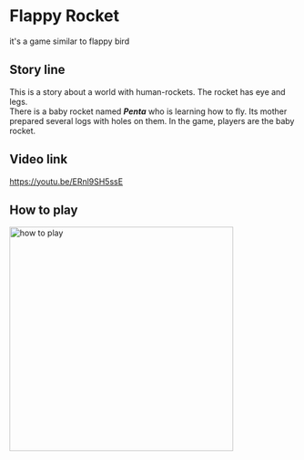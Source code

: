 # Flappy Rocket
it's a game similar to flappy bird

## Story line
This is a story about a world with human-rockets. The rocket has eye and legs.    
There is a baby rocket named ***Penta*** who is learning how to fly. Its mother prepared several logs with holes on them. In the game, players are the baby rocket.

## Video link
https://youtu.be/ERnl9SH5ssE

## How to play
<img width="393" alt="how to play" src="https://github.com/pre-char/Flappy_Rocket/assets/140291878/a8a4f562-554a-4997-b69a-79376a818af6">
